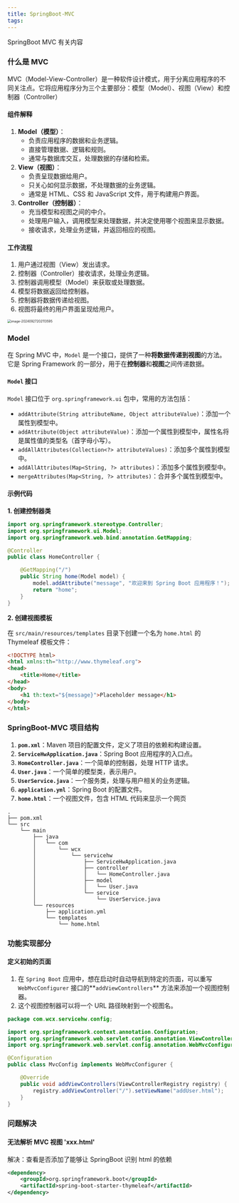 ```yaml
---
title: SpringBoot-MVC
tags:
---
```


SpringBoot MVC 有关内容

<!--more-->

### 什么是 MVC

MVC（Model-View-Controller）是一种软件设计模式，用于分离应用程序的不同关注点。它将应用程序分为三个主要部分：模型（Model）、视图（View）和控制器（Controller）

#### 组件解释

1. **Model（模型）**：
   - 负责应用程序的数据和业务逻辑。
   - 直接管理数据、逻辑和规则。
   - 通常与数据库交互，处理数据的存储和检索。
2. **View（视图）**：
   - 负责呈现数据给用户。
   - 只关心如何显示数据，不处理数据的业务逻辑。
   - 通常是 HTML、CSS 和 JavaScript 文件，用于构建用户界面。
3. **Controller（控制器）**：
   - 充当模型和视图之间的中介。
   - 处理用户输入，调用模型来处理数据，并决定使用哪个视图来显示数据。
   - 接收请求，处理业务逻辑，并返回相应的视图。

#### 工作流程

1. 用户通过视图（View）发出请求。
2. 控制器（Controller）接收请求，处理业务逻辑。
3. 控制器调用模型（Model）来获取或处理数据。
4. 模型将数据返回给控制器。
5. 控制器将数据传递给视图。
6. 视图将最终的用户界面呈现给用户。

<img src="https://wcx0206.oss-cn-nanjing.aliyuncs.com/image-20240927202113595.png" alt="image-20240927202113595" style="zoom:50%;" />

### Model

在 Spring MVC 中，`Model` 是一个接口，提供了一种**将数据传递到视图**的方法。它是 Spring Framework 的一部分，用于在**控制器**和**视图**之间传递数据。

#### `Model` 接口

`Model` 接口位于 `org.springframework.ui` 包中，常用的方法包括：

- `addAttribute(String attributeName, Object attributeValue)`：添加一个属性到模型中。
- `addAttribute(Object attributeValue)`：添加一个属性到模型中，属性名将是属性值的类型名（首字母小写）。
- `addAllAttributes(Collection<?> attributeValues)`：添加多个属性到模型中。
- `addAllAttributes(Map<String, ?> attributes)`：添加多个属性到模型中。
- `mergeAttributes(Map<String, ?> attributes)`：合并多个属性到模型中。

#### 示例代码

**1. 创建控制器类**

```java
import org.springframework.stereotype.Controller;
import org.springframework.ui.Model;
import org.springframework.web.bind.annotation.GetMapping;

@Controller
public class HomeController {

    @GetMapping("/")
    public String home(Model model) {
        model.addAttribute("message", "欢迎来到 Spring Boot 应用程序！");
        return "home";
    }
}
```

**2. 创建视图模板**

在 `src/main/resources/templates` 目录下创建一个名为 `home.html` 的 Thymeleaf 模板文件：

```html
<!DOCTYPE html>
<html xmlns:th="http://www.thymeleaf.org">
<head>
    <title>Home</title>
</head>
<body>
    <h1 th:text="${message}">Placeholder message</h1>
</body>
</html>
```



### SpringBoot-MVC 项目结构

1. **`pom.xml`**：Maven 项目的配置文件，定义了项目的依赖和构建设置。
2. **`ServiceHwApplication.java`**：Spring Boot 应用程序的入口点。
3. **`HomeController.java`**：一个简单的控制器，处理 HTTP 请求。
4. **`User.java`**：一个简单的模型类，表示用户。
5. **`UserService.java`**：一个服务类，处理与用户相关的业务逻辑。
6. **`application.yml`**：Spring Boot 的配置文件。
7. **`home.html`**：一个视图文件，包含 HTML 代码来显示一个网页

```
.
├── pom.xml
└── src
    └── main
        ├── java
        │   └── com
        │       └── wcx
        │           └── servicehw
        │               ├── ServiceHwApplication.java
        │               ├── controller
        │               │   └── HomeController.java
        │               ├── model
        │               │   └── User.java
        │               └── service
        │                   └── UserService.java
        └── resources
            ├── application.yml
            └── templates
                └── home.html
```



### 功能实现部分

#### 定义初始的页面

1. 在 `Spring Boot` 应用中，想在启动时自动导航到特定的页面，可以重写 `WebMvcConfigurer` 接口的**`addViewControllers`** 方法来添加一个视图控制器。
2. 这个视图控制器可以将一个 URL 路径映射到一个视图名。  

```java
package com.wcx.servicehw.config;

import org.springframework.context.annotation.Configuration;
import org.springframework.web.servlet.config.annotation.ViewControllerRegistry;
import org.springframework.web.servlet.config.annotation.WebMvcConfigurer;

@Configuration
public class MvcConfig implements WebMvcConfigurer {

    @Override
    public void addViewControllers(ViewControllerRegistry registry) {
        registry.addViewController("/").setViewName("addUser.html");
    }
}
```

### 问题解决

#### 无法解析 MVC 视图 'xxx.html'

解决：查看是否添加了能够让 SpringBoot 识别 html 的依赖

```xml
<dependency>
    <groupId>org.springframework.boot</groupId>
    <artifactId>spring-boot-starter-thymeleaf</artifactId>
</dependency>
```

